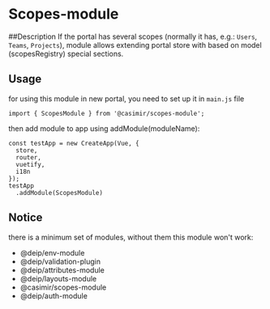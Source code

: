 
# Scopes-module

##Description
If the portal has several scopes (normally it has, e.g.: `Users`, `Teams`, `Projects`),
module allows extending portal store with based on model (scopesRegistry) special sections.

## Usage
for using this module in new portal, you need to set up it in `main.js` file
```
import { ScopesModule } from '@casimir/scopes-module';
```
then add module to app using addModule(moduleName):
```
const testApp = new CreateApp(Vue, {
  store,
  router,
  vuetify,
  i18n
});
testApp
  .addModule(ScopesModule)
```
## Notice
there is a minimum set of modules, without them this module won't work:
* @deip/env-module
* @deip/validation-plugin
* @deip/attributes-module
* @deip/layouts-module
* @casimir/scopes-module
* @deip/auth-module
